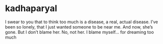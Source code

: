 # kadhaparyal


I swear to you that to think too much is a disease, a real, actual disease.
I’ve been so lonely, that I just wanted someone to be near me. And now, she’s gone. But I don’t blame her. No, not her. I blame myself… for dreaming too much
